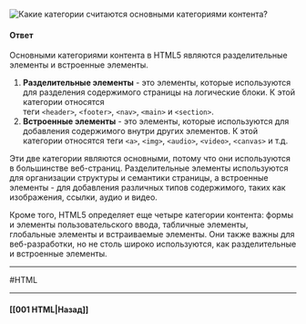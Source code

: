 ![Какие категории считаются основными категориями контента?](https://youtu.be/rWEsjNWBoIE?t=167)

#### Ответ

Основными категориями контента в HTML5 являются разделительные элементы и встроенные элементы.

1. **Разделительные элементы** - это элементы, которые используются для разделения содержимого страницы на логические блоки. К этой категории относятся теги `<header>`, `<footer>`, `<nav>`, `<main>` и `<section>`.
2. **Встроенные элементы** - это элементы, которые используются для добавления содержимого внутри других элементов. К этой категории относятся теги `<a>`, `<img>`, `<audio>`, `<video>`, `<canvas>` и т.д.

Эти две категории являются основными, потому что они используются в большинстве веб-страниц. Разделительные элементы используются для организации структуры и семантики страницы, а встроенные элементы - для добавления различных типов содержимого, таких как изображения, ссылки, аудио и видео.

Кроме того, HTML5 определяет еще четыре категории контента: формы и элементы пользовательского ввода, табличные элементы, глобальные элементы и встраиваемые элементы. Они также важны для веб-разработки, но не столь широко используются, как разделительные и встроенные элементы.

___
#HTML

___

#### [[001 HTML|Назад]]